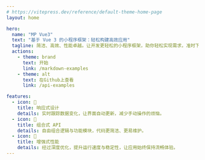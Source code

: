 ```yaml
---
# https://vitepress.dev/reference/default-theme-home-page
layout: home

hero:
  name: "MP Vue3"
  text: "基于 Vue 3 的小程序框架：轻松构建高效应用"
  tagline: 简洁、高效、性能卓越。让开发更轻松的小程序框架，助你轻松实现需求，准时下班！
  actions:
    - theme: brand
      text: 开始
      link: /markdown-examples
    - theme: alt
      text: 在Github上查看
      link: /api-examples

features:
  - icon: 📝
    title: 响应式设计
    details: 实时跟踪数据变化，让界面自动更新，减少手动操作的烦恼。
  - icon: 🧩
    title: 组合式 API
    details: 自由组合逻辑与功能模块，代码更简洁、更易维护。
  - icon: 🚀
    title: 增强式性能
    details: 经过深度优化，提升运行速度与稳定性，让应用始终保持流畅体验。
---
```


